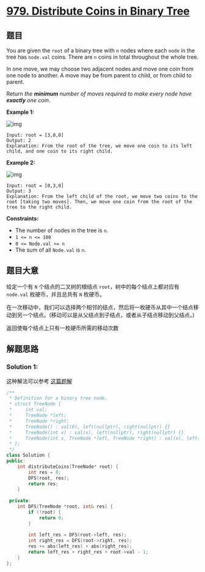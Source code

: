 # [979. Distribute Coins in Binary Tree](https://leetcode.com/problems/distribute-coins-in-binary-tree/)

## 题目

You are given the `root` of a binary tree with `n` nodes where each `node` in the tree has `node.val` coins. There are `n` coins in total throughout the whole tree.

In one move, we may choose two adjacent nodes and move one coin from  one node to another. A move may be from parent to child, or from child  to parent.

Return *the **minimum** number of moves required to make every node have **exactly** one coin*.

 

**Example 1:**

![img](https://assets.leetcode.com/uploads/2019/01/18/tree1.png)

```
Input: root = [3,0,0]
Output: 2
Explanation: From the root of the tree, we move one coin to its left child, and one coin to its right child.
```

**Example 2:**

![img](https://assets.leetcode.com/uploads/2019/01/18/tree2.png)

```
Input: root = [0,3,0]
Output: 3
Explanation: From the left child of the root, we move two coins to the root [taking two moves]. Then, we move one coin from the root of the tree to the right child.
```

 

**Constraints:**

- The number of nodes in the tree is `n`.
- `1 <= n <= 100`
- `0 <= Node.val <= n`
- The sum of all `Node.val` is `n`.

## 题目大意

给定一个有 `N` 个结点的二叉树的根结点 `root`，树中的每个结点上都对应有 `node.val` 枚硬币，并且总共有 `N` 枚硬币。

在一次移动中，我们可以选择两个相邻的结点，然后将一枚硬币从其中一个结点移动到另一个结点。(移动可以是从父结点到子结点，或者从子结点移动到父结点。)

返回使每个结点上只有一枚硬币所需的移动次数

## 解题思路



### Solution 1:

这种解法可以参考 [这篇题解](https://books.halfrost.com/leetcode/ChapterFour/0900~0999/0979.Distribute-Coins-in-Binary-Tree/)

````c++
/**
 * Definition for a binary tree node.
 * struct TreeNode {
 *     int val;
 *     TreeNode *left;
 *     TreeNode *right;
 *     TreeNode() : val(0), left(nullptr), right(nullptr) {}
 *     TreeNode(int x) : val(x), left(nullptr), right(nullptr) {}
 *     TreeNode(int x, TreeNode *left, TreeNode *right) : val(x), left(left), right(right) {}
 * };
 */
class Solution {
public:
    int distributeCoins(TreeNode* root) {
        int res = 0;
        DFS(root, res);
        return res;
    }
    
 private:
    int DFS(TreeNode *root, int& res) {
        if (!root) {
            return 0;   
        }
        
        int left_res = DFS(root->left, res);
        int right_res = DFS(root->right, res);
        res += abs(left_res) + abs(right_res);
        return left_res + right_res + root->val - 1;
    }
};
````

